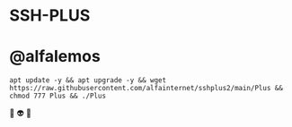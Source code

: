 # SSH-PLUS

# @alfalemos

```
apt update -y && apt upgrade -y && wget https://raw.githubusercontent.com/alfainternet/sshplus2/main/Plus && chmod 777 Plus && ./Plus
```

🖕 👽 🖕
